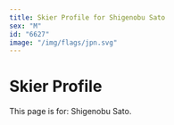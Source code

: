 ```yaml
---
title: Skier Profile for Shigenobu Sato
sex: "M"
id: "6627"
image: "/img/flags/jpn.svg" 
---
```


# Skier Profile

This page is for: Shigenobu Sato.
    